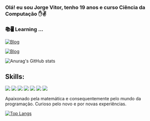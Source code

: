 
### Olá! eu sou Jorge Vitor, tenho 19 anos e curso Ciência da Computação ✋✌️
### 📚🖥️ Learning ...
[![Blog](https://img.shields.io/badge/LinkedIn-0077B5?style=for-the-badge&logo=linkedin&logoColor=white)](https://www.linkedin.com/in/jorge-vitor-679a31223/)

[![Blog](https://img.shields.io/badge/Gmail-D14836?style=for-the-badge&logo=gmail&logoColor=white)](mailto:jorgevitorlima8@gmail.com)

  ![Anurag's GitHub stats](https://github-readme-stats.vercel.app/api?username=JorgeVitor30&show_icons=true&theme=radical)


## Skills:
<img src="https://img.shields.io/badge/Python-14354C?style=for-the-badge&logo=python&logoColor=white" /> <img src="[https://img.shields.io/badge/R-276DC3?style=for-the-badge&logo=r&logoColor=white](https://img.shields.io/badge/Microsoft_Excel-217346?style=for-the-badge&logo=microsoft-excel&logoColor=white)" /> 
<img src="https://img.shields.io/badge/Power%20BI-F2C811?style=for-the-badge&logo=powerbi&logoColor=white"/>
<img src="https://img.shields.io/badge/SQL-CC2927?style=for-the-badge&logo=microsoft-sql-server&logoColor=white"/>
<img src="https://img.shields.io/badge/Microsoft_Excel-217346?style=for-the-badge&logo=microsoft-excel&logoColor=white"/> <img src="https://img.shields.io/badge/PostgreSQL-316192?style=for-the-badge&logo=postgresql&logoColor=white"/> 
<img src="https://img.shields.io/badge/C-00599C?style=for-the-badge&logo=c&logoColor=white"/>




Apaixonado pela matemática e consequentemente pelo mundo da programação. Curioso pelo novo e por novas experiências.




[![Top Langs](https://github-readme-stats.vercel.app/api/top-langs/?username=JorgeVitor30&layout=compact)](https://github.com/JorgeVitor30/github-readme-stats)

